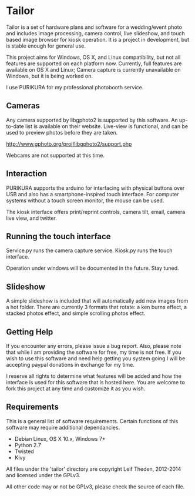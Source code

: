 Tailor
======

Tailor is a set of hardware plans and software for a wedding/event photo and
includes image processing, camera control, live slideshow, and touch based
image browser for kiosk operation.  It is a project in development, but is
stable enough for general use.

This project aims for Windows, OS X, and Linux compatibility, but not all
features are supported on each platform now.  Currently, full features are
available on OS X and Linux;  Camera capture is currently unavailable on
Windows, but it is being worked on.

I use PURIKURA for my professional photobooth service.


Cameras
-------

Any camera supported by libgphoto2 is supported by this software.  An up-to-date
list is available on their website.  Live-view is functional, and can be used
to preview photos before they are taken.

http://www.gphoto.org/proj/libgphoto2/support.php

Webcams are not supported at this time.


Interaction
-----------

PURIKURA supports the arduino for interfacing with physical buttons over USB
and also has a smartphone-inspired touch interface.  For computer systems
without a touch screen monitor, the mouse can be used.

The kiosk interface offers print/reprint controls, camera tilt, email,
camera live view, and twitter.


Running the touch interface
---------------------------

Service.py runs the camera capture service.
Kiosk.py runs the touch interface.

Operation under windows will be documented in the future.  Stay tuned.


Slideshow
---------

A simple slideshow is included that will automatically add new images from a
hot folder.  There are currently 3 formats that rotate: a ken burns effect, a
stacked photos effect, and simple scrolling photos effect.


Getting Help
------------

If you encounter any errors, please issue a bug report.  Also, please note that
while I am providing the software for free, my time is not free.  If you wish to
use this software and need help getting you system going I will be accepting
paypal donations in exchange for my time.

I reserve all rights to determine what features will be added and how the
interface is used for this software that is hosted here.  You are welcome to
fork this project at any time and customize it as you wish.


Requirements
------------

This is a general list of software requirements.  Certain functions of this
software may require additional dependancies.

-  Debian Linux, OS X 10.x, Windows 7+
-  Python 2.7
-  Twisted
-  Kivy


All files under the 'tailor' directory are copyright Leif Theden, 2012-2014
and licensed under the GPLv3.

All other code may or not be GPLv3, please check the source of each file.
